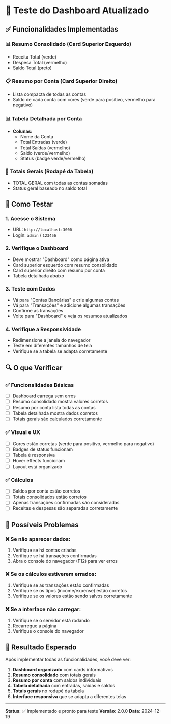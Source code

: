 # 🧪 Teste do Dashboard Atualizado

## ✅ **Funcionalidades Implementadas**

### 📊 **Resumo Consolidado (Card Superior Esquerdo)**
- Receita Total (verde)
- Despesa Total (vermelho)  
- Saldo Total (preto)

### 📋 **Resumo por Conta (Card Superior Direito)**
- Lista compacta de todas as contas
- Saldo de cada conta com cores (verde para positivo, vermelho para negativo)

### 📊 **Tabela Detalhada por Conta**
- **Colunas:**
  - Nome da Conta
  - Total Entradas (verde)
  - Total Saídas (vermelho)
  - Saldo (verde/vermelho)
  - Status (badge verde/vermelho)

### 🎯 **Totais Gerais (Rodapé da Tabela)**
- TOTAL GERAL com todas as contas somadas
- Status geral baseado no saldo total

## 🚀 **Como Testar**

### 1. **Acesse o Sistema**
- URL: `http://localhost:3000`
- Login: `admin` / `123456`

### 2. **Verifique o Dashboard**
- Deve mostrar "Dashboard" como página ativa
- Card superior esquerdo com resumo consolidado
- Card superior direito com resumo por conta
- Tabela detalhada abaixo

### 3. **Teste com Dados**
- Vá para "Contas Bancárias" e crie algumas contas
- Vá para "Transações" e adicione algumas transações
- Confirme as transações
- Volte para "Dashboard" e veja os resumos atualizados

### 4. **Verifique a Responsividade**
- Redimensione a janela do navegador
- Teste em diferentes tamanhos de tela
- Verifique se a tabela se adapta corretamente

## 🔍 **O que Verificar**

### ✅ **Funcionalidades Básicas**
- [ ] Dashboard carrega sem erros
- [ ] Resumo consolidado mostra valores corretos
- [ ] Resumo por conta lista todas as contas
- [ ] Tabela detalhada mostra dados corretos
- [ ] Totais gerais são calculados corretamente

### ✅ **Visual e UX**
- [ ] Cores estão corretas (verde para positivo, vermelho para negativo)
- [ ] Badges de status funcionam
- [ ] Tabela é responsiva
- [ ] Hover effects funcionam
- [ ] Layout está organizado

### ✅ **Cálculos**
- [ ] Saldos por conta estão corretos
- [ ] Totais consolidados estão corretos
- [ ] Apenas transações confirmadas são consideradas
- [ ] Receitas e despesas são separadas corretamente

## 🐛 **Possíveis Problemas**

### ❌ **Se não aparecer dados:**
1. Verifique se há contas criadas
2. Verifique se há transações confirmadas
3. Abra o console do navegador (F12) para ver erros

### ❌ **Se os cálculos estiverem errados:**
1. Verifique se as transações estão confirmadas
2. Verifique se os tipos (income/expense) estão corretos
3. Verifique se os valores estão sendo salvos corretamente

### ❌ **Se a interface não carregar:**
1. Verifique se o servidor está rodando
2. Recarregue a página
3. Verifique o console do navegador

## 🎯 **Resultado Esperado**

Após implementar todas as funcionalidades, você deve ver:

1. **Dashboard organizado** com cards informativos
2. **Resumo consolidado** com totais gerais
3. **Resumo por conta** com saldos individuais
4. **Tabela detalhada** com entradas, saídas e saldos
5. **Totais gerais** no rodapé da tabela
6. **Interface responsiva** que se adapta a diferentes telas

---

**Status**: ✅ Implementado e pronto para teste
**Versão**: 2.0.0
**Data**: 2024-12-19
